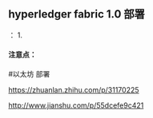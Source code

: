 ## hyperledger fabric 1.0 部署
[]()：
 1.
#### 注意点：

#以太坊 部署


https://zhuanlan.zhihu.com/p/31170225

http://www.jianshu.com/p/55dcefe9c421